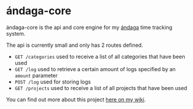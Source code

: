 # ándaga-core

ándaga-core is the api and core engine for my [ándaga](https://wiki.chronica.xyz/#andaga) time tracking system.

The api is currently small and only has 2 routes defined.

  - `GET /categories` used to receive a list of all categories that have been used
  - `GET /log` used to retrieve a certain amount of logs specified by an `amount` parameter
  - `POST /log` used for storing logs
  - `GET /projects` used to receive a list of all projects that have been used

You can find out more about this project [here on my wiki](https://wiki.chronica.xyz/#andaga-core).

